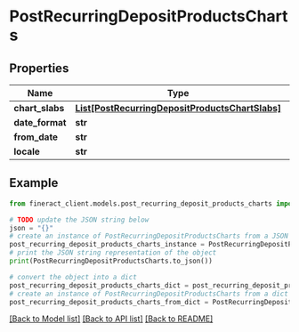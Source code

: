 # PostRecurringDepositProductsCharts


## Properties

Name | Type | Description | Notes
------------ | ------------- | ------------- | -------------
**chart_slabs** | [**List[PostRecurringDepositProductsChartSlabs]**](PostRecurringDepositProductsChartSlabs.md) |  | [optional] 
**date_format** | **str** |  | [optional] 
**from_date** | **str** |  | [optional] 
**locale** | **str** |  | [optional] 

## Example

```python
from fineract_client.models.post_recurring_deposit_products_charts import PostRecurringDepositProductsCharts

# TODO update the JSON string below
json = "{}"
# create an instance of PostRecurringDepositProductsCharts from a JSON string
post_recurring_deposit_products_charts_instance = PostRecurringDepositProductsCharts.from_json(json)
# print the JSON string representation of the object
print(PostRecurringDepositProductsCharts.to_json())

# convert the object into a dict
post_recurring_deposit_products_charts_dict = post_recurring_deposit_products_charts_instance.to_dict()
# create an instance of PostRecurringDepositProductsCharts from a dict
post_recurring_deposit_products_charts_from_dict = PostRecurringDepositProductsCharts.from_dict(post_recurring_deposit_products_charts_dict)
```
[[Back to Model list]](../README.md#documentation-for-models) [[Back to API list]](../README.md#documentation-for-api-endpoints) [[Back to README]](../README.md)


